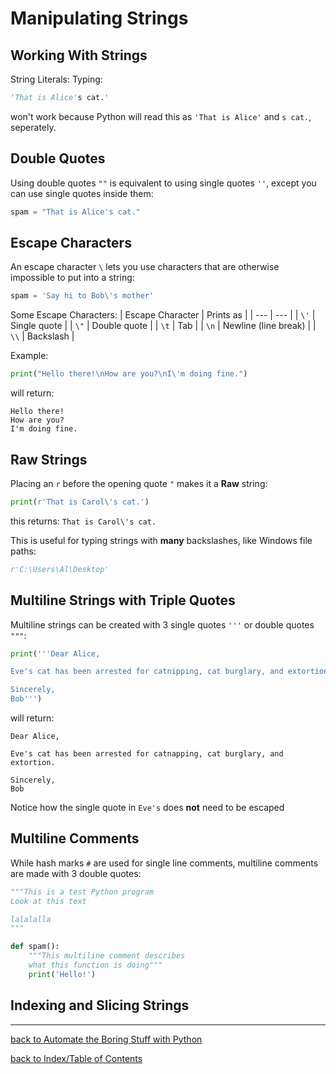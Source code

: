 # Manipulating Strings

## Working With Strings

String Literals:
Typing: 
```python
'That is Alice's cat.'
```
won't work because Python will read this as `'That is Alice'` 
and `s cat.`, seperately.

## Double Quotes

Using double quotes `""` is equivalent to using single quotes `''`, except you can use single
quotes inside them:
```python
spam = "That is Alice's cat."
```

## Escape Characters

An escape character `\` lets you use characters that are otherwise impossible to put into a string:
```python
spam = 'Say hi to Bob\'s mother'
```
Some Escape Characters:
| Escape Character | Prints as |
| --- | --- |
| `\'` | Single quote |
| `\"` | Double quote |
| `\t` | Tab |
| `\n` | Newline (line break) |
| `\\` | Backslash |

Example:
```python
print("Hello there!\nHow are you?\nI\'m doing fine.")
```
will return:
```
Hello there!
How are you?
I'm doing fine.
```

## Raw Strings

Placing an `r` before the opening quote `"` makes it a **Raw** string:
```python
print(r'That is Carol\'s cat.')
```
this returns: `That is Carol\'s cat.`

This is useful for typing strings with **many** backslashes, like Windows file paths:
```python
r'C:\Users\Al\Desktop'
```

## Multiline Strings with Triple Quotes

Multiline strings can be created with 3 single quotes `'''` or double quotes `"""`:
```python
print('''Dear Alice,

Eve's cat has been arrested for catnipping, cat burglary, and extortion.

Sincerely,
Bob''')
```
will return:
```
Dear Alice,

Eve's cat has been arrested for catnapping, cat burglary, and extortion.

Sincerely,
Bob
```
Notice how the single quote in `Eve's` does **not** need to be escaped

## Multiline Comments

While hash marks `#` are used for single line comments, multiline comments are made with 3 double
quotes:
```python
"""This is a test Python program
Look at this text

lalalalla
"""

def spam():
    """This multiline comment describes
    what this function is doing"""
    print('Hello!')
```

## Indexing and Slicing Strings


---
[back to Automate the Boring Stuff with Python](atbswp.md)

[back to Index/Table of Contents](index.md)
